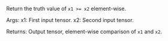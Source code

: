 Return the truth value of `x1 >= x2` element-wise.

Args:
    x1: First input tensor.
    x2: Second input tensor.

Returns:
    Output tensor, element-wise comparison of `x1` and `x2`.
